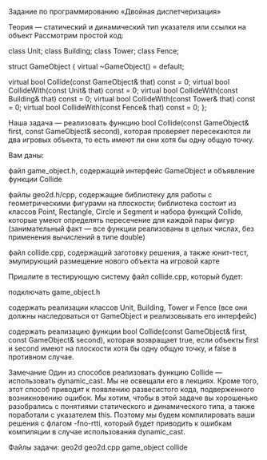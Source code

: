 Задание по программированию
«Двойная диспетчеризация»
 

Теория — статический и динамический тип указателя или ссылки на объект
Рассмотрим простой код:

class Unit;
class Building;
class Tower;
class Fence;

struct GameObject {
  virtual ~GameObject() = default;

  virtual bool Collide(const GameObject& that) const = 0;
  virtual bool CollideWith(const Unit& that) const = 0;
  virtual bool CollideWith(const Building& that) const = 0;
  virtual bool CollideWith(const Tower& that) const = 0;
  virtual bool CollideWith(const Fence& that) const = 0;
};
 

Наша задача — реализовать функцию bool Collide(const GameObject& first, const GameObject& second), которая проверяет пересекаются ли два игровых объекта, то есть имеют ли они хотя бы одну общую точку.

Вам даны:

файл game_object.h, содержащий интерфейс GameObject и объявление функции Collide

файлы geo2d.h/cpp, содержащие библиотеку для работы с геометрическими фигурами на плоскости; библиотека состоит из классов Point, Rectangle, Circle и Segment и набора функций Collide, которые умеют определять пересечение для каждой пары фигур (занимательный факт — все функции реализованы в целых числах, без применения вычислений в типе double)

файл collide.cpp, содержащий заготовку решения, а также юнит-тест, эмулирующий размещение нового объекта на игровой карте

Пришлите в тестирующую систему файл collide.cpp, который будет:

подключать game_object.h

содержать реализации классов Unit, Building, Tower и Fence (все они должны наследоваться от GameObject и реализовывать его интерфейс)

содержать реализацию функции bool Collide(const GameObject& first, const GameObject& second), которая возвращает true, если объекты first и second имеют на плоскости хотя бы одну общую точку, и false в противном случае.

Замечание
Один из способов реализовать функцию Collide — использовать dynamic_cast. Мы не освещали его в лекциях. Кроме того, этот способ приводит к появлению развесистого кода, подверженного возникновению ошибок. Мы хотим, чтобы в этой задаче вы хорошенько разобрались с понятиями статического и динамического типа, а также поработали с указателем this. Поэтому мы будем компилировать ваши решения с флагом -fno-rtti, который будет приводить к ошибкам компиляции в случае использования dynamic_cast.

 
Файлы задачи:
geo2d
geo2d.cpp
game_object
collide